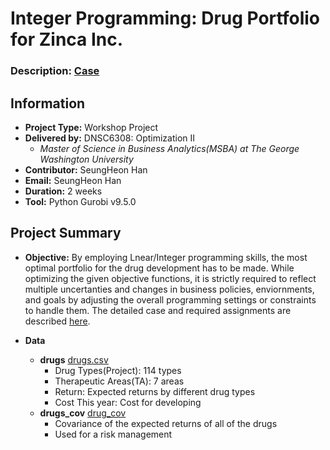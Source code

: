 # Integer Programming: Drug Portfolio for Zinca Inc.
### Description: [Case](https://github.com/hshehjue/Optimization/blob/main/Drug_Portfolio/Case.pdf)
## Information
* **Project Type:** Workshop Project
* **Delivered by:** DNSC6308: Optimization II
  - *Master of Science in Business Analytics(MSBA) at The George Washington University*
* **Contributor:** SeungHeon Han
* **Email:** SeungHeon Han
* **Duration:** 2 weeks
* **Tool:** Python Gurobi v9.5.0

## Project Summary
* **Objective:** By employing Lnear/Integer programming skills, the most optimal portfolio for the drug development has to be made. While optimizing the given objective functions, it is strictly required to reflect multiple uncertanties and changes in business policies, enviornments, and goals by adjusting the overall programming settings or constraints to handle them. The detailed case and required assignments are described [here](https://github.com/hshehjue/Optimization/blob/main/Drug_Portfolio/Case.pdf).

* **Data**
  - **drugs** [drugs.csv](https://github.com/hshehjue/Optimization/blob/main/Drug_Portfolio/Data/drugs.csv)
    -  Drug Types(Project): 114 types
    -  Therapeutic Areas(TA): 7 areas
    - Return: Expected returns by different drug types
    - Cost This year: Cost for developing 
  - **drugs_cov** [drug_cov](https://github.com/hshehjue/Optimization/blob/main/Drug_Portfolio/Data/drugs_cov.csv)
    - Covariance of the expected returns of all of the drugs
    - Used for a risk management
